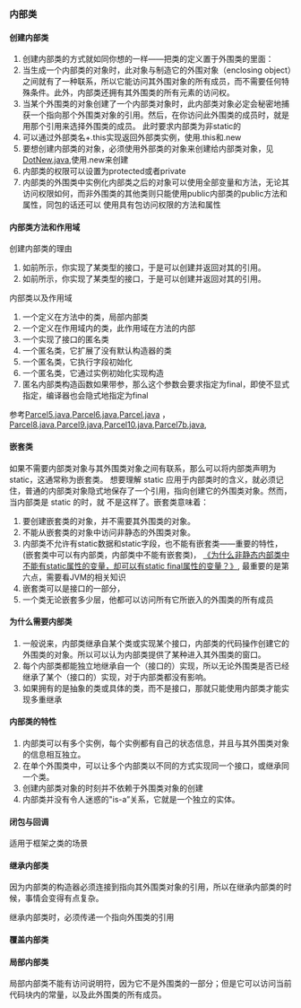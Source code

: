 ### 内部类
#### 创建内部类
1. 创建内部类的方式就如同你想的一样——把类的定义置于外围类的里面：
2. 当生成一个内部类的对象时，此对象与制造它的外围对象（enclosing object）之间就有了一种联系，所以它能访问其外围对象的所有成员，而不需要任何特殊条件。此外，内部类还拥有其外围类的所有元素的访问权。
3. 当某个外围类的对象创建了一个内部类对象时，此内部类对象必定会秘密地捕获一个指向那个外围类对象的引用。然后，在你访问此外围类的成员时，就是用那个引用来选择外围类的成员。
此时要求内部类为非static的
4. 可以通过外部类名+.this实现返回外部类实例，使用.this和.new
5. 要想创建内部类的对象，必须使用外部类的对象来创建给内部类对象，见[DotNew.java](DotNew.java),使用.new来创建
6. 内部类的权限可以设置为protected或者private
7. 内部类的外围类中实例化内部类之后的对象可以使用全部变量和方法，无论其访问权限如何，而非外围类的其他类则只能使用public内部类的public方法和属性，同包的话还可以
使用具有包访问权限的方法和属性

#### 内部类方法和作用域
创建内部类的理由
1. 如前所示，你实现了某类型的接口，于是可以创建并返回对其的引用。
2. 如前所示，你实现了某类型的接口，于是可以创建并返回对其的引用。

内部类以及作用域
1. 一个定义在方法中的类，局部内部类
2. 一个定义在作用域内的类，此作用域在方法的内部
3. 一个实现了接口的匿名类
4. 一个匿名类，它扩展了没有默认构造器的类
5. 一个匿名类，它执行字段初始化
6. 一个匿名类，它通过实例初始化实现构造
7. 匿名内部类构造函数如果带参，那么这个参数会要求指定为final，即使不显式指定，编译器也会隐式地指定为final

参考[Parcel5.java](Parcel5.java),[Parcel6.java](Parcel6.java),[Parcel.java](Parcel7.java)
，[Parcel8.java](Parcel8.java),[Parcel9.java](Parcel9.java),[Parcel10.java](Parcel10.java),[Parcel7b.java](Parcel7b.java),

#### 嵌套类
如果不需要内部类对象与其外围类对象之间有联系，那么可以将内部类声明为 static，这通常称为嵌套类。
想要理解 static 应用于内部类时的含义，就必须记住，普通的内部类对象隐式地保存了一个引用，指向创建它的外围类对象。然而，当内部类是 static 的时，就
不是这样了。嵌套类意味着：
1. 要创建嵌套类的对象，并不需要其外围类的对象。
2. 不能从嵌套类的对象中访问非静态的外围类对象。
3. 内部类不允许有static数据和static字段，也不能有嵌套类——重要的特性，(嵌套类中可以有内部类，内部类中不能有嵌套类)，
[《为什么非静态内部类中不能有static属性的变量，却可以有static final属性的变量？》](https://blog.csdn.net/WuchangI/article/details/79182850),
最重要的是第六点，需要看JVM的相关知识
4. 嵌套类可以是接口的一部分，
5. 一个类无论嵌套多少层，他都可以访问所有它所嵌入的外围类的所有成员

#### 为什么需要内部类
1. 一般说来，内部类继承自某个类或实现某个接口，内部类的代码操作创建它的外围类的对象。所以可以认为内部类提供了某种进入其外围类的窗口。
2. 每个内部类都能独立地继承自一个（接口的）实现，所以无论外围类是否已经继承了某个（接口的）实现，对于内部类都没有影响。
3. 如果拥有的是抽象的类或具体的类，而不是接口，那就只能使用内部类才能实现多重继承

#### 内部类的特性
1. 内部类可以有多个实例，每个实例都有自己的状态信息，并且与其外围类对象的信息相互独立。
2. 在单个外围类中，可以让多个内部类以不同的方式实现同一个接口，或继承同一个类。
3. 创建内部类对象的时刻并不依赖于外围类对象的创建
4. 内部类并没有令人迷惑的"is-a”关系，它就是一个独立的实体。

#### 闭包与回调
适用于框架之类的场景

#### 继承内部类
因为内部类的构造器必须连接到指向其外围类对象的引用，所以在继承内部类的时候，事情会变得有点复杂。

继承内部类时，必须传递一个指向外围类的引用

#### 覆盖内部类


#### 局部内部类
局部内部类不能有访问说明符，因为它不是外围类的一部分；但是它可以访问当前代码块内的常量，以及此外围类的所有成员。